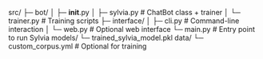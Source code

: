 src/
 ├─ bot/
 │   ├─ __init__.py
 │   ├─ sylvia.py       # ChatBot class + trainer
 │   └─ trainer.py      # Training scripts
 ├─ interface/
 │   ├─ cli.py          # Command-line interaction
 │   └─ web.py          # Optional web interface
 └─ main.py             # Entry point to run Sylvia
models/
 └─ trained_sylvia_model.pkl
data/
 └─ custom_corpus.yml   # Optional for training
